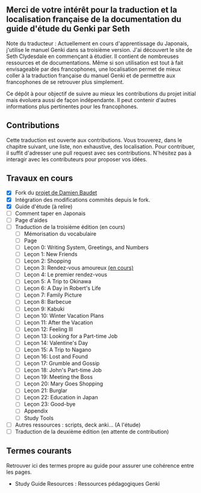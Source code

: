 ## Merci de votre intérêt pour la traduction et la localisation française de la documentation du guide d'étude du Genki par Seth  

Note du traducteur : Actuellement en cours d'apprentissage du Japonais, j'utilise le manuel Genki dans sa troisième version. J'ai découvert le site de Seth Clydesdale en commençant à étudier. Il contient de nombreuses ressources et de documentations. Même si son utilisation est tout à fait envisageable par des francophones, une localisation permet de mieux coller à la traduction française du manuel Genki et de permettre aux francophones de se retrouver plus simplement. 

Ce dépôt à pour objectif de suivre au mieux les contributions du projet initial mais évoluera aussi de façon indépendante. Il peut contenir d'autres informations plus pertinentes pour les francophones.

## Contributions

Cette traduction est ouverte aux contributions. Vous trouverez, dans le chapitre suivant, une liste, non exhaustive, des localisation. Pour contribuer, il suffit d'adresser une pull request avec ses contributions. N'hésitez pas à interagir avec les contributeurs pour proposer vos idées. 

## Travaux en cours 

* [X] Fork du [projet de Damien Baudet](https://github.com/damienBAUDET/genki-study-resources-fr)
* [X] Intégration des modifications commités depuis le fork.
* [X] Guide d'étude (à relire)
* [ ] Comment taper en Japonais
* [ ] Page d'aides
* [ ] Traduction de la troisième édition (en cours)
  * [ ] Mémorisation du vocabulaire
  * [ ] Page 
  * [ ] Leçon 0: Writing System, Greetings, and Numbers
  * [ ] Leçon 1: New Friends
  * [ ] Leçon 2: Shopping
  * [ ] Leçon 3: Rendez-vous amoureux [(en cours)](https://github.com/brice/genki-study-resources-fr/pull/3) 
  * [ ] Leçon 4: Le premier rendez-vous
  * [ ] Leçon 5: A Trip to Okinawa
  * [ ] Leçon 6: A Day in Robert's Life
  * [ ] Leçon 7: Family Picture
  * [ ] Leçon 8: Barbecue
  * [ ] Leçon 9: Kabuki
  * [ ] Leçon 10: Winter Vacation Plans
  * [ ] Leçon 11: After the Vacation
  * [ ] Leçon 12: Feeling Ill
  * [ ] Leçon 13: Looking for a Part-time Job
  * [ ] Leçon 14: Valentine's Day
  * [ ] Leçon 15: A Trip to Nagano
  * [ ] Leçon 16: Lost and Found
  * [ ] Leçon 17: Grumble and Gossip
  * [ ] Leçon 18: John's Part-time Job
  * [ ] Leçon 19: Meeting the Boss
  * [ ] Leçon 20: Mary Goes Shopping
  * [ ] Leçon 21: Burglar
  * [ ] Leçon 22: Education in Japan
  * [ ] Leçon 23: Good-bye
  * [ ] Appendix
  * [ ] Study Tools
* [ ] Autres ressources : scripts, deck anki... (A l'étude)
* [ ] Traduction de la deuxième édition (en attente de contribution)

## Termes courants 

Retrouver ici des termes propre au guide pour assurer une cohérence entre les pages.

- Study Guide Resources : Ressources pédagogiques Genki
